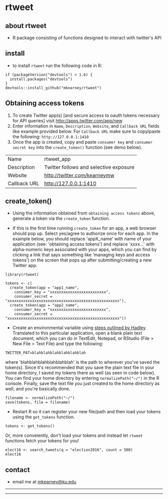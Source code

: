 # rtweet

## about rtweet
- R package consisting of functions designed to interact with twitter's API

## install
- to install `rtweet` run the following code in R:
```{r}
if (packageVersion("devtools") < 1.6) {
  install.packages("devtools")
}
devtools::install_github("mkearney/rtweet")
```

## Obtaining access tokens
1. To create Twitter app(s) [and secure access to oauth tokens necessary for API queries]
visit http://apps.twitter.com/app/new
2. Enter information in `Name`, `Description`, `Website`, and `Callback URL` 
fields like example provided below. For `Callback URL` make sure to copy/paste 
the following: `http://127.0.0.1:1410`
3. Once the app is created, copy and paste `consumer key` and `consumer secret key` 
into the `create_token()` function (see demo below).

|                 |                                         |
|-----------------|-----------------------------------------|
| Name            | rtweet_app                              |
| Description     | Twitter follows and selective exposure  |
| Website         | http://twitter.com/kearneymw            |
| Callback URL    | http://127.0.0.1:1410                   |

## create_token()

- Using the information obtained from `obtaining access tokens`
above, generate a token via the `create_token` function.

- If this is the first time running `create_token` for an
app, a web browser should pop up. Select yes/agree to 
authorize once for each app. In the example below, you should
replace 'appX_name' with name of your application 
(see: 'obtaining access tokens') and replace 'xxxx...' with 
alpha-numeric keys associated with your apps, which you can find by
clicking a link that says something like 'managing keys and access 
tokens') on the screen that pops up after submitting/creating a 
new Twitter app.

```{r, echo = TRUE, eval = FALSE}
library(rtweet)

tokens <- c(
  create_token(app = "app1_name",
    consumer_key = "xxxxxxxxxxxxxxxxxxxxxxxxx",
    consumer_secret = "xxxxxxxxxxxxxxxxxxxxxxxxxxxxxxxxxxxxxxxxxxxxxxxxxx"),
  create_token(app = "app2_name",
    consumer_key = "xxxxxxxxxxxxxxxxxxxxxxxxx",
    consumer_secret = "xxxxxxxxxxxxxxxxxxxxxxxxxxxxxxxxxxxxxxxxxxxxxxxxxx"))
```

- Create an environmental variable using [steps outlined by Hadley](https://github.com/hadley/httr/blob/master/vignettes/api-packages.Rmd).
Translated to this particular application, open a blank plain text 
document, which you can do in TextEdit, Notepad, or RStudio 
(File > New File > Text File) and type the following:

```
TWITTER_PAT=blahblahblahblahblahblah
```

where 'blahblahblahblahblahblah' is the path to wherever you've saved 
the token(s). Since it's recommended that you save the plain text file 
in your home directory, I saved my tokens there as well (as seen in 
code below). You can find your home directory by entering 
`normalizePath("~/")` in the R console. Finally, save the text file
you just created to the home directory as well, and you're basically
done.

```{r, echo = TRUE, eval = FALSE}
filename <- normalizePath("~/")
save(tokens, file = filename)
```

- Restart R so it can register your new file/path and then load your
tokens using the `get_tokens` function.

```{r, echo = TRUE, eval = FALSE}
tokens <- get_tokens()
```

Or, more conveiently, don't load your tokens and instead let 
`rtweet` functions fetch your tokens for you!

```{r, echo = TRUE, eval = FALSE}
elect16 <- search_tweets(q = "election2016", count = 500)
elect16
```

## contact
- email me at mkearney@ku.edu

----------------------------------------
----------------------------------------
